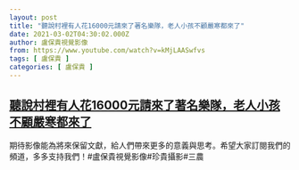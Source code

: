 ```yaml
---
layout: post
title: "聽說村裡有人花16000元請來了著名樂隊，老人小孩不顧嚴寒都來了"
date: 2021-03-02T04:30:02.000Z
author: 盧保貴視覺影像
from: https://www.youtube.com/watch?v=kMjLAASwfvs
tags: [ 盧保貴 ]
categories: [ 盧保貴 ]
---
```

<!--1614659402000-->
[聽說村裡有人花16000元請來了著名樂隊，老人小孩不顧嚴寒都來了](https://www.youtube.com/watch?v=kMjLAASwfvs)
------

<div>
期待影像能為將來保留文獻，給人們帶來更多的意義與思考。希望大家訂閱我們的頻道，多多支持我們！#盧保貴視覺影像#珍貴攝影#三農
</div>
